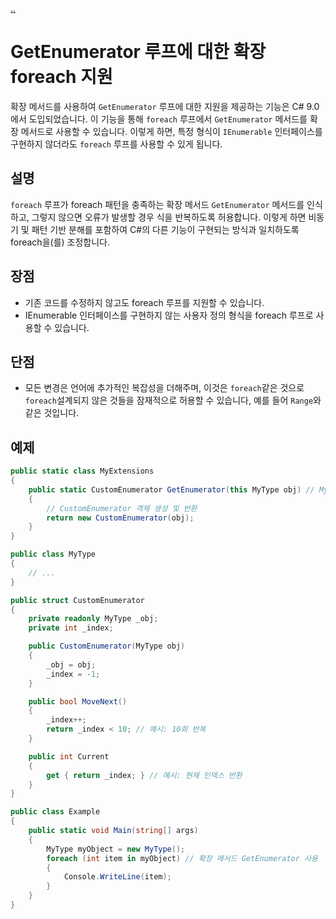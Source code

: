 [..](../README.md)

# GetEnumerator 루프에 대한 확장 foreach 지원

확장 메서드를 사용하여 `GetEnumerator` 루프에 대한 지원을 제공하는 기능은 C# 9.0에서 도입되었습니다. 이 기능을 통해 `foreach` 루프에서 `GetEnumerator` 메서드를 확장 메서드로 사용할 수 있습니다. 이렇게 하면, 특정 형식이 `IEnumerable` 인터페이스를 구현하지 않더라도 `foreach` 루프를 사용할 수 있게 됩니다. 

## 설명

`foreach` 루프가 foreach 패턴을 충족하는 확장 메서드 `GetEnumerator` 메서드를 인식하고, 그렇지 않으면 오류가 발생할 경우 식을 반복하도록 허용합니다. 
이렇게 하면 비동기 및 패턴 기반 분해를 포함하여 C#의 다른 기능이 구현되는 방식과 일치하도록 foreach을(를) 조정합니다.

## 장점

- 기존 코드를 수정하지 않고도 foreach 루프를 지원할 수 있습니다.
- IEnumerable 인터페이스를 구현하지 않는 사용자 정의 형식을 foreach 루프로 사용할 수 있습니다.

## 단점

- 모든 변경은 언어에 추가적인 복잡성을 더해주며, 이것은 `foreach`같은 것으로 `foreach`설계되지 않은 것들을 잠재적으로 허용할 수 있습니다, 예를 들어 `Range`와 같은 것입니다.

## 예제

```cs
public static class MyExtensions
{
    public static CustomEnumerator GetEnumerator(this MyType obj) // MyType에 대한 확장 메서드
    {
        // CustomEnumerator 객체 생성 및 반환
        return new CustomEnumerator(obj);
    }
}

public class MyType
{
    // ...
}

public struct CustomEnumerator
{
    private readonly MyType _obj;
    private int _index;

    public CustomEnumerator(MyType obj)
    {
        _obj = obj;
        _index = -1;
    }

    public bool MoveNext()
    {
        _index++;
        return _index < 10; // 예시: 10회 반복
    }

    public int Current
    {
        get { return _index; } // 예시: 현재 인덱스 반환
    }
}

public class Example
{
    public static void Main(string[] args)
    {
        MyType myObject = new MyType();
        foreach (int item in myObject) // 확장 메서드 GetEnumerator 사용
        {
            Console.WriteLine(item);
        }
    }
}
```